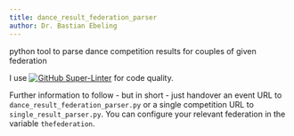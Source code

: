 ```yaml
---
title: dance_result_federation_parser
author: Dr. Bastian Ebeling
---
```


python tool to parse dance competition results for couples of given federation

I use [![GitHub Super-Linter](https://github.com/Barry1/dance_result_federation_parser/actions/workflows/lintme.yml/badge.svg)](https://github.com/marketplace/actions/super-linter) for code quality.

Further information to follow - but in short - just handover an event URL to `dance_result_federation_parser.py` or a single competition URL to `single_result_parser.py`.
You can configure your relevant federation in the variable `thefederation`.
